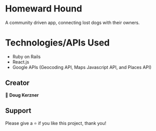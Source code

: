 # Homeward Hound

A community driven app, connecting lost dogs with their owners.

<!-- ### 🖼️ [Backend](https://github.com/yushi1007/Fotoset-Backend-Postgresql-Database) | [Frontend](https://github.com/yushi1007/Fotoset-Frontend) | [Demo](https://www.loom.com/share/99ae7ea624b14fd083f8fabe184b57d8) | [Website](https://fotoset.netlify.app/)  -->

# Technologies/APIs Used

- Ruby on Rails
- React.js
- Google APIs (Geocoding API, Maps Javascript API, and Places API)

## Creator

👤 **Doug Kerzner**

<!-- - Github:[@YUSHI](https://github.com/yushi1007) 
- Linked:[LinkedIn](https://www.linkedin.com/in/yushi95/) -->

## Support

Please give a ⭐️ if you like this project, thank you!
